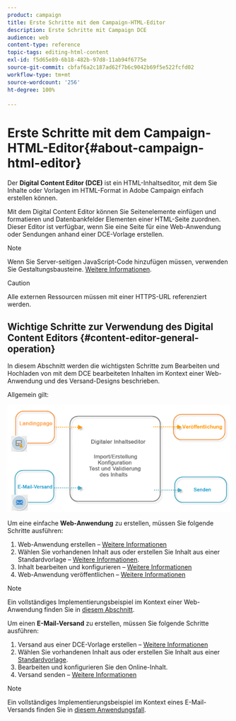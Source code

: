 ```yaml
---
product: campaign
title: Erste Schritte mit dem Campaign-HTML-Editor
description: Erste Schritte mit Campaign DCE
audience: web
content-type: reference
topic-tags: editing-html-content
exl-id: f5d65e89-6b18-482b-97d8-11ab94f6775e
source-git-commit: cbfaf6a2c187ad62f7b6c9042b69f5e522fcfd02
workflow-type: tm+mt
source-wordcount: '256'
ht-degree: 100%

---
```


# Erste Schritte mit dem Campaign-HTML-Editor{#about-campaign-html-editor}

Der **Digital Content Editor (DCE)** ist ein HTML-Inhaltseditor, mit dem Sie Inhalte oder Vorlagen im HTML-Format in Adobe Campaign einfach erstellen können.

Mit dem Digital Content Editor können Sie Seitenelemente einfügen und formatieren und Datenbankfelder Elementen einer HTML-Seite zuordnen. Dieser Editor ist verfügbar, wenn Sie eine Seite für eine Web-Anwendung oder Sendungen anhand einer DCE-Vorlage erstellen.

>[!NOTE]
>
>Wenn Sie Server-seitigen JavaScript-Code hinzufügen müssen, verwenden Sie Gestaltungsbausteine. [Weitere Informationen](../../delivery/using/personalization-blocks.md).

>[!CAUTION]
>
>Alle externen Ressourcen müssen mit einer HTTPS-URL referenziert werden.

## Wichtige Schritte zur Verwendung des Digital Content Editors {#content-editor-general-operation}

In diesem Abschnitt werden die wichtigsten Schritte zum Bearbeiten und Hochladen von mit dem DCE bearbeiteten Inhalten im Kontext einer Web-Anwendung und des Versand-Designs beschrieben.

Allgemein gilt:

![](assets/dce_schema.png)

Um eine einfache **Web-Anwendung** zu erstellen, müssen Sie folgende Schritte ausführen:

1. Web-Anwendung erstellen – [Weitere Informationen](creating-a-landing-page.md)
1. Wählen Sie vorhandenen Inhalt aus oder erstellen Sie Inhalt aus einer Standardvorlage – [Weitere Informationen](template-management.md).
1. Inhalt bearbeiten und konfigurieren – [Weitere Informationen](editing-content.md)
1. Web-Anwendung veröffentlichen – [Weitere Informationen](creating-a-landing-page.md#step-3---publishing-content)

>[!NOTE]
>
>Ein vollständiges Implementierungsbeispiel im Kontext einer Web-Anwendung finden Sie in [diesem Abschnitt](creating-a-landing-page.md).

Um einen **E-Mail-Versand** zu erstellen, müssen Sie folgende Schritte ausführen:

1. Versand aus einer DCE-Vorlage erstellen – [Weitere Informationen](use-case--creating-an-email-delivery.md)
1. Wählen Sie vorhandenen Inhalt aus oder erstellen Sie Inhalt aus einer [Standardvorlage](template-management.md).
1. Bearbeiten und konfigurieren Sie den Online-Inhalt.
1. Versand senden – [Weitere Informationen](../../delivery/using/steps-about-delivery-creation-steps.md)

>[!NOTE]
>
>Ein vollständiges Implementierungsbeispiel im Kontext eines E-Mail-Versands finden Sie in [diesem Anwendungsfall](use-case--creating-an-email-delivery.md).
